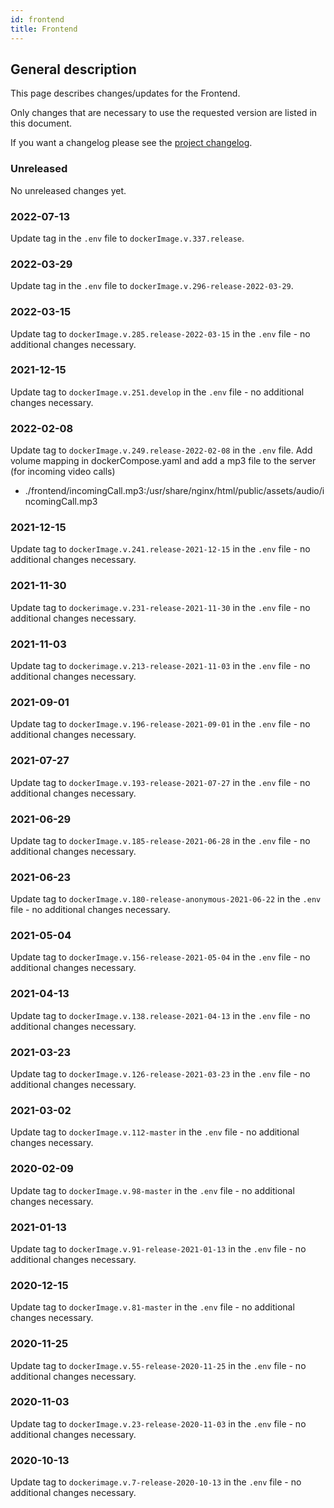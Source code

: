 ```yaml
---
id: frontend
title: Frontend
---
```


## General description

This page describes changes/updates for the Frontend.

Only changes that are necessary to use the requested version are listed in this document.

If you want a changelog please see the [project changelog](https://github.com/CaritasDeutschland/caritas-onlineBeratung-frontend/blob/master/CHANGELOG.md).

### Unreleased

No unreleased changes yet.

### 2022-07-13

Update tag in the `.env` file to `dockerImage.v.337.release`.

### 2022-03-29

Update tag in the `.env` file to `dockerImage.v.296-release-2022-03-29`.

### 2022-03-15

Update tag to `dockerImage.v.285.release-2022-03-15` in the `.env` file - no additional changes necessary.

### 2021-12-15

Update tag to `dockerImage.v.251.develop` in the `.env` file - no additional changes necessary.

### 2022-02-08

Update tag to `dockerImage.v.249.release-2022-02-08` in the `.env` file.
Add volume mapping in dockerCompose.yaml and add a mp3 file to the server (for incoming video calls)
- ./frontend/incomingCall.mp3:/usr/share/nginx/html/public/assets/audio/incomingCall.mp3

### 2021-12-15

Update tag to `dockerImage.v.241.release-2021-12-15` in the `.env` file - no additional changes necessary.

### 2021-11-30

Update tag to `dockerimage.v.231-release-2021-11-30` in the `.env` file - no additional changes necessary.

### 2021-11-03

Update tag to `dockerimage.v.213-release-2021-11-03` in the `.env` file - no additional changes necessary.

### 2021-09-01

Update tag to `dockerImage.v.196-release-2021-09-01` in the `.env` file - no additional changes necessary.

### 2021-07-27

Update tag to `dockerImage.v.193-release-2021-07-27` in the `.env` file - no additional changes necessary.

### 2021-06-29

Update tag to `dockerImage.v.185-release-2021-06-28` in the `.env` file - no additional changes necessary.

### 2021-06-23

Update tag to `dockerImage.v.180-release-anonymous-2021-06-22` in the `.env` file - no additional changes necessary.

### 2021-05-04

Update tag to `dockerImage.v.156-release-2021-05-04` in the `.env` file - no additional changes necessary.

### 2021-04-13

Update tag to `dockerImage.v.138.release-2021-04-13` in the `.env` file - no additional changes necessary.

### 2021-03-23

Update tag to `dockerImage.v.126-release-2021-03-23` in the `.env` file - no additional changes necessary.

### 2021-03-02

Update tag to `dockerImage.v.112-master` in the `.env` file - no additional changes necessary.

### 2020-02-09

Update tag to `dockerImage.v.98-master` in the `.env` file - no additional changes necessary.

### 2021-01-13

Update tag to `dockerImage.v.91-release-2021-01-13` in the `.env` file - no additional changes necessary.

### 2020-12-15

Update tag to `dockerImage.v.81-master` in the `.env` file - no additional changes necessary.

### 2020-11-25

Update tag to `dockerImage.v.55-release-2020-11-25` in the `.env` file - no additional changes necessary.

### 2020-11-03

Update tag to `dockerImage.v.23-release-2020-11-03` in the `.env` file - no additional changes necessary.

### 2020-10-13

Update tag to `dockerimage.v.7-release-2020-10-13` in the `.env` file - no additional changes necessary.
